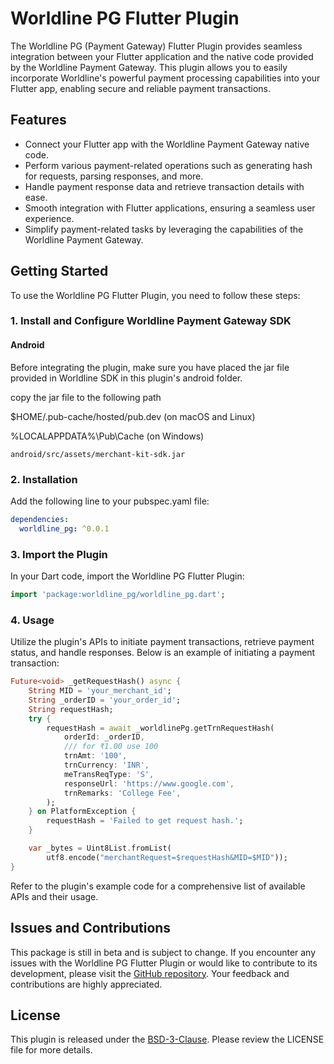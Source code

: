 # Worldline PG Flutter Plugin

The Worldline PG (Payment Gateway) Flutter Plugin provides seamless integration between your Flutter application and the native code provided by the Worldline Payment Gateway. This plugin allows you to easily incorporate Worldline's powerful payment processing capabilities into your Flutter app, enabling secure and reliable payment transactions.

## Features

- Connect your Flutter app with the Worldline Payment Gateway native code.
- Perform various payment-related operations such as generating hash for requests, parsing responses, and more.
- Handle payment response data and retrieve transaction details with ease.
- Smooth integration with Flutter applications, ensuring a seamless user experience.
- Simplify payment-related tasks by leveraging the capabilities of the Worldline Payment Gateway.

## Getting Started

To use the Worldline PG Flutter Plugin, you need to follow these steps:

### 1. Install and Configure Worldline Payment Gateway SDK

#### Android

Before integrating the plugin, make sure you have placed the jar file provided in Worldline SDK in this plugin's android folder.

 copy the jar file to the following path

 $HOME/.pub-cache/hosted/pub.dev (on macOS and Linux)

 %LOCALAPPDATA%\Pub\Cache (on Windows)

 ```android/src/assets/merchant-kit-sdk.jar```

### 2. Installation

Add the following line to your pubspec.yaml file:

```yaml
dependencies:
  worldline_pg: ^0.0.1
```

### 3. Import the Plugin

In your Dart code, import the Worldline PG Flutter Plugin:

```dart
import 'package:worldline_pg/worldline_pg.dart';
```

### 4. Usage

Utilize the plugin's APIs to initiate payment transactions, retrieve payment status, and handle responses. Below is an example of initiating a payment transaction:

```dart
Future<void> _getRequestHash() async {
    String MID = 'your_merchant_id';
    String _orderID = 'your_order_id';
    String requestHash;
    try {
        requestHash = await _worldlinePg.getTrnRequestHash(
            orderId: _orderID,
            /// for ₹1.00 use 100
            trnAmt: '100',
            trnCurrency: 'INR',
            meTransReqType: 'S',
            responseUrl: 'https://www.google.com',
            trnRemarks: 'College Fee',
        );
    } on PlatformException {
        requestHash = 'Failed to get request hash.';
    }

    var _bytes = Uint8List.fromList(
        utf8.encode("merchantRequest=$requestHash&MID=$MID"));
}
```

Refer to the plugin's example code for a comprehensive list of available APIs and their usage.

## Issues and Contributions

This package is still in beta and is subject to change. If you encounter any issues with the Worldline PG Flutter Plugin or would like to contribute to its development, please visit the [GitHub repository](https://github.com/devalfaz/worldline_pg). Your feedback and contributions are highly appreciated.

## License

This plugin is released under the [BSD-3-Clause](LICENSE). Please review the LICENSE file for more details.